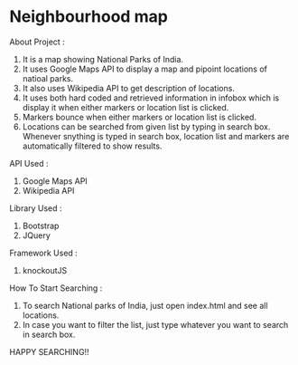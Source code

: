 # Neighbourhood map

About Project :
1. It is a map showing National Parks of India.
2. It uses Google Maps API to display a map and pipoint locations of natioal parks.
3. It also uses Wikipedia API to get description of locations.
4. It uses both hard coded and retrieved information in infobox which is display it when either markers or location list is clicked.
5. Markers bounce when either markers or location list is clicked.
6. Locations can be searched from given list by typing in search box. Whenever snything is typed in search box, location list and markers are automatically filtered to show results.

API Used :
1. Google Maps API
2. Wikipedia API

Library Used :
1. Bootstrap
2. JQuery

Framework Used :
1. knockoutJS

How To Start Searching :
1. To search National parks of India, just open index.html and see all locations.
2. In case you want to filter the list, just type whatever you want to search in search box.

HAPPY SEARCHING!!
